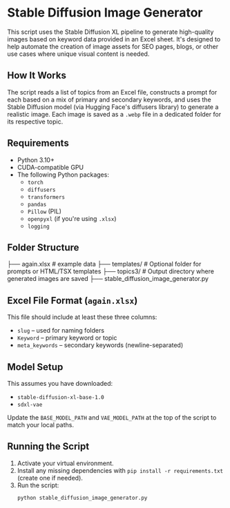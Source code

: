 # Stable Diffusion Image Generator

This script uses the Stable Diffusion XL pipeline to generate high-quality images based on keyword data provided in an Excel sheet. It's designed to help automate the creation of image assets for SEO pages, blogs, or other use cases where unique visual content is needed.

## How It Works

The script reads a list of topics from an Excel file, constructs a prompt for each based on a mix of primary and secondary keywords, and uses the Stable Diffusion model (via Hugging Face's diffusers library) to generate a realistic image. Each image is saved as a `.webp` file in a dedicated folder for its respective topic.

## Requirements

- Python 3.10+
- CUDA-compatible GPU
- The following Python packages:
  - `torch`
  - `diffusers`
  - `transformers`
  - `pandas`
  - `Pillow` (PIL)
  - `openpyxl` (if you're using `.xlsx`)
  - `logging`

## Folder Structure
├── again.xlsx # example data
├── templates/ # Optional folder for prompts or HTML/TSX templates
├── topics3/ # Output directory where generated images are saved
├── stable_diffusion_image_generator.py

## Excel File Format (`again.xlsx`)

This file should include at least these three columns:

- `slug` – used for naming folders
- `Keyword` – primary keyword or topic
- `meta_keywords` – secondary keywords (newline-separated)

## Model Setup

This assumes you have downloaded:

- `stable-diffusion-xl-base-1.0`  
- `sdxl-vae`

Update the `BASE_MODEL_PATH` and `VAE_MODEL_PATH` at the top of the script to match your local paths.

## Running the Script

1. Activate your virtual environment.
2. Install any missing dependencies with `pip install -r requirements.txt` (create one if needed).
3. Run the script:
   ```bash
   python stable_diffusion_image_generator.py
